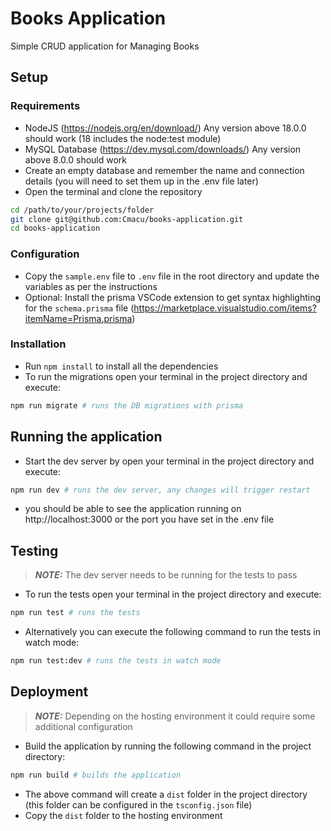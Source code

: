 # Books Application

Simple CRUD application for Managing Books

## Setup

### Requirements

- NodeJS (https://nodejs.org/en/download/) Any version above 18.0.0 should work (18 includes the node:test module)
- MySQL Database (https://dev.mysql.com/downloads/) Any version above 8.0.0 should work
- Create an empty database and remember the name and connection details (you will need to set them up in the .env file later)
- Open the terminal and clone the repository

```bash
cd /path/to/your/projects/folder
git clone git@github.com:Cmacu/books-application.git
cd books-application
```

### Configuration

- Copy the `sample.env` file to `.env` file in the root directory and update the variables as per the instructions
- Optional: Install the prisma VSCode extension to get syntax highlighting for the `schema.prisma` file (https://marketplace.visualstudio.com/items?itemName=Prisma.prisma)

### Installation

- Run `npm install` to install all the dependencies
- To run the migrations open your terminal in the project directory and execute:

```bash
npm run migrate # runs the DB migrations with prisma
```

## Running the application

- Start the dev server by open your terminal in the project directory and execute:

```bash
npm run dev # runs the dev server, any changes will trigger restart
```

- you should be able to see the application running on http://localhost:3000 or the port you have set in the .env file

## Testing

> **_NOTE:_** The dev server needs to be running for the tests to pass

- To run the tests open your terminal in the project directory and execute:

```bash
npm run test # runs the tests
```

- Alternatively you can execute the following command to run the tests in watch mode:

```bash
npm run test:dev # runs the tests in watch mode
```

## Deployment

> **_NOTE:_** Depending on the hosting environment it could require some additional configuration

- Build the application by running the following command in the project directory:

```bash
npm run build # builds the application
```

- The above command will create a `dist` folder in the project directory (this folder can be configured in the `tsconfig.json` file)
- Copy the `dist` folder to the hosting environment
